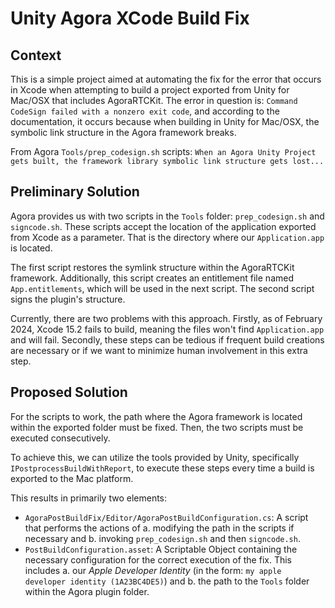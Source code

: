 # Unity Agora XCode Build Fix

## Context

This is a simple project aimed at automating the fix for the error that occurs in Xcode when attempting to build a project exported from Unity for Mac/OSX that includes AgoraRTCKit.
The error in question is: `Command CodeSign failed with a nonzero exit code`, and according to the documentation, it occurs because when building in Unity for Mac/OSX, the symbolic link structure in the Agora framework breaks.

From Agora `Tools/prep_codesign.sh` scripts:
    `When an Agora Unity Project gets built, the framework library symbolic link structure gets lost...`

## Preliminary Solution

Agora provides us with two scripts in the `Tools` folder: `prep_codesign.sh` and `signcode.sh`.
These scripts accept the location of the application exported from Xcode as a parameter. That is the directory where our `Application.app` is located.

The first script restores the symlink structure within the AgoraRTCKit framework. Additionally, this script creates an entitlement file named `App.entitlements`, which will be used in the next script.
The second script signs the plugin's structure.

Currently, there are two problems with this approach. Firstly, as of February 2024, Xcode 15.2 fails to build, meaning the files won't find `Application.app` and will fail. Secondly, these steps can be tedious if frequent build creations are necessary or if we want to minimize human involvement in this extra step.

## Proposed Solution

For the scripts to work, the path where the Agora framework is located within the exported folder must be fixed. Then, the two scripts must be executed consecutively.

To achieve this, we can utilize the tools provided by Unity, specifically `IPostprocessBuildWithReport`, to execute these steps every time a build is exported to the Mac platform.

This results in primarily two elements:

- `AgoraPostBuildFix/Editor/AgoraPostBuildConfiguration.cs`: A script that performs the actions of a. modifying the path in the scripts if necessary and b. invoking `prep_codesign.sh` and then `signcode.sh`.
- `PostBuildConfiguration.asset`: A Scriptable Object containing the necessary configuration for the correct execution of the fix. This includes a. our *Apple Developer Identity* (in the form: `my apple developer identity (1A23BC4DE5)`) and b. the path to the `Tools` folder within the Agora plugin folder.
